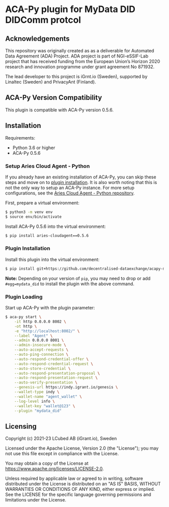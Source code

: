 # ACA-Py plugin for MyData DID DIDComm protcol

## Acknowledgements

This repository was originally created as as a deliverable for Automated Data Agreement (ADA) Project. ADA project is part of NGI-eSSIF-Lab project that has received funding from the European Union’s Horizon 2020 research and innovation programme under grant agreement No 871932.

The lead developer to this project is iGrnt.io (Sweden), supported by Linaltec (Sweden) and PrivacyAnt (Finland).

## ACA-Py Version Compatibility

This plugin is compatible with ACA-Py version 0.5.6.

## Installation

Requirements:
- Python 3.6 or higher
- ACA-Py 0.5.6

### Setup Aries Cloud Agent - Python

If you already have an existing installation of ACA-Py, you can skip these steps
and move on to [plugin installation](#plugin-installation). It is also worth
noting that this is not the only way to setup an ACA-Py instance. For more setup
configurations, see the [Aries Cloud Agent - Python
repository](https://github.com/hyperledger/aries-cloudagent-python).

First, prepare a virtual environment:
```sh
$ python3 -m venv env
$ source env/bin/activate
```

Install ACA-Py 0.5.6 into the virtual environment:
```sh
$ pip install aries-cloudagent==0.5.6
```

### Plugin Installation

Install this plugin into the virtual environment:

```sh
$ pip install git+https://github.com/decentralised-dataexchange/acapy-mydata-did-protocol.git@master
```

**Note:** Depending on your version of `pip`, you may need to drop or add 
`#egg=mydata_did` to install the plugin with the above command.

### Plugin Loading
Start up ACA-Py with the plugin parameter:
```sh
$ aca-py start \
    -it http 0.0.0.0 8002 \
    -ot http \
    -e "http://localhost:8002/" \
    --label "Agent" \
    --admin 0.0.0.0 8001 \
    --admin-insecure-mode \
    --auto-accept-requests \
    --auto-ping-connection \
    --auto-respond-credential-offer \
    --auto-respond-credential-request \
    --auto-store-credential \
    --auto-respond-presentation-proposal \
    --auto-respond-presentation-request \
    --auto-verify-presentation \
    --genesis-url https://indy.igrant.io/genesis \
    --wallet-type indy \
    --wallet-name "agent_wallet" \
    --log-level info \
    --wallet-key "wallet@123" \
    --plugin "mydata_did"
```

## Licensing

Copyright (c) 2021-23 LCubed AB (iGrant.io), Sweden

Licensed under the Apache License, Version 2.0 (the "License"); you may not use this file except in compliance with the License.

You may obtain a copy of the License at https://www.apache.org/licenses/LICENSE-2.0.

Unless required by applicable law or agreed to in writing, software distributed under the License is distributed on an "AS IS" BASIS, WITHOUT WARRANTIES OR CONDITIONS OF ANY KIND, either express or implied. See the LICENSE for the specific language governing permissions and limitations under the License.

